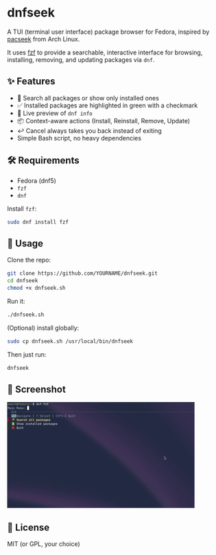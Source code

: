 # dnfseek

A TUI (terminal user interface) package browser for Fedora, inspired by [pacseek](https://github.com/moson-mo/pacseek) from Arch Linux.

It uses [fzf](https://github.com/junegunn/fzf) to provide a searchable, interactive interface for browsing, installing, removing, and updating packages via `dnf`.

## ✨ Features
- 🔎 Search all packages or show only installed ones
- ✅ Installed packages are highlighted in green with a checkmark
- 📜 Live preview of `dnf info`
- 📦 Context-aware actions (Install, Reinstall, Remove, Update)
- ↩️ Cancel always takes you back instead of exiting
- Simple Bash script, no heavy dependencies

## 🛠️ Requirements
- Fedora (dnf5)
- `fzf`
- `dnf`

Install `fzf`:
```bash
sudo dnf install fzf
```

## 🚀 Usage

Clone the repo:

```bash
git clone https://github.com/YOURNAME/dnfseek.git
cd dnfseek
chmod +x dnfseek.sh
```

Run it:

```bash
./dnfseek.sh
```

(Optional) install globally:

```bash
sudo cp dnfseek.sh /usr/local/bin/dnfseek
```

Then just run:

```bash
dnfseek
```

## 📸 Screenshot

![Demo](demo.gif)

## 📜 License

MIT (or GPL, your choice)

